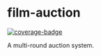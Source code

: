# film-auction

[![coverage-badge](https://tubby.cloud/tubs/5feec8fd05f7c7001031847d/badge.svg)](https://tubby.cloud/tubs/5feec8fd05f7c7001031847d/index.html)

A multi-round auction system.
